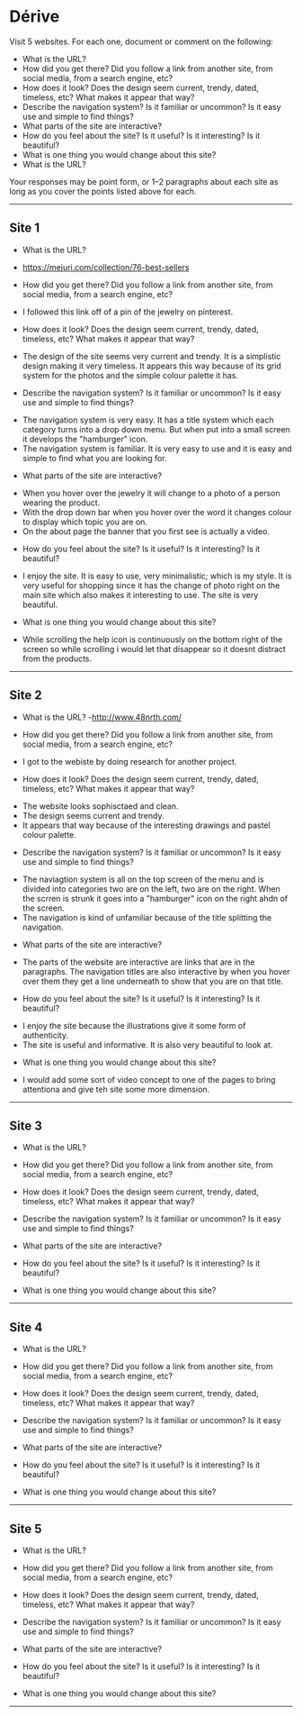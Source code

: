 # Dérive

Visit 5 websites. For each one, document or comment on the following:

* What is the URL?
* How did you get there? Did you follow a link from another site, from social media, from a search engine, etc?
* How does it look? Does the design seem current, trendy, dated, timeless, etc? What makes it appear that way?
* Describe the navigation system? Is it familiar or uncommon? Is it easy use and simple to find things?
* What parts of the site are interactive?
* How do you feel about the site? Is it useful? Is it interesting? Is it beautiful?
* What is one thing you would change about this site?
* What is the URL?

 Your responses may be point form, or 1–2 paragraphs about each site as long as you cover the points listed above for each.

---
## Site 1
* What is the URL?
 - https://mejuri.com/collection/76-best-sellers 

* How did you get there? Did you follow a link from another site, from social media, from a search engine, etc?
 - I followed this link off of a pin of the jewelry on pinterest.
 
* How does it look? Does the design seem current, trendy, dated, timeless, etc? What makes it appear that way?
- The design of the site seems very current and trendy. It is a simplistic design making it very timeless. It appears this way because of its grid system for the photos and the simple colour palette it has.

* Describe the navigation system? Is it familiar or uncommon? Is it easy use and simple to find things?
- The navigation system is very easy. It has a title system which each category turns into a drop down menu. But when put into a small screen it develops the "hamburger" icon.
- The navigation system is familiar. It is very easy to use and it is easy and simple to find what you are looking for.

* What parts of the site are interactive?
- When you hover over the jewelry it will change to a photo of a person wearing the product.
- With the drop down bar when you hover over the word it changes colour to display which topic you are on. 
- On the about page the banner that you first see is actually a video. 

* How do you feel about the site? Is it useful? Is it interesting? Is it beautiful?
- I enjoy the site. It is easy to use, very minimalistic; which is my style. It is very useful for shopping since it has the change of photo right on the main site which also makes it interesting to use. The site is very beautiful. 

* What is one thing you would change about this site?
- While scrolling the help icon is continuously on the bottom right of the screen so while scrolling i would let that disappear so it doesnt distract from the products.

---
## Site 2
* What is the URL?
-http://www.48nrth.com/

* How did you get there? Did you follow a link from another site, from social media, from a search engine, etc?
- I got to the webiste by doing research for another project.

* How does it look? Does the design seem current, trendy, dated, timeless, etc? What makes it appear that way?
- The website looks sophisctaed and clean. 
- The design seems current and trendy. 
- It appears that way because of the interesting drawings and pastel colour palette. 

* Describe the navigation system? Is it familiar or uncommon? Is it easy use and simple to find things?
- The naviagtion system is all on the top screen of the menu and is divided into categories two are on the left, two are on the right. When the scrren is strunk it goes into a "hamburger" icon on the right ahdn of the screen.
- The navigation is kind of unfamiliar because of the title splitting the navigation.

* What parts of the site are interactive?
- The parts of the website are interactive are links that are in the paragraphs. The navigation titles are also interactive by when you hover over them they get a line underneath to show that you are on that title. 

* How do you feel about the site? Is it useful? Is it interesting? Is it beautiful?
- I enjoy the site because the illustrations give it some form of authenticity. 
- The site is useful and informative. It is also very beautiful to look at. 

* What is one thing you would change about this site?
- I would add some sort of video concept to one of the pages to bring attentiona and give teh site some more dimension. 

---
## Site 3
* What is the URL?

* How did you get there? Did you follow a link from another site, from social media, from a search engine, etc?

* How does it look? Does the design seem current, trendy, dated, timeless, etc? What makes it appear that way?

* Describe the navigation system? Is it familiar or uncommon? Is it easy use and simple to find things?

* What parts of the site are interactive?

* How do you feel about the site? Is it useful? Is it interesting? Is it beautiful?

* What is one thing you would change about this site?

---
## Site 4
* What is the URL?

* How did you get there? Did you follow a link from another site, from social media, from a search engine, etc?

* How does it look? Does the design seem current, trendy, dated, timeless, etc? What makes it appear that way?

* Describe the navigation system? Is it familiar or uncommon? Is it easy use and simple to find things?

* What parts of the site are interactive?

* How do you feel about the site? Is it useful? Is it interesting? Is it beautiful?

* What is one thing you would change about this site?

---
## Site 5
* What is the URL?

* How did you get there? Did you follow a link from another site, from social media, from a search engine, etc?

* How does it look? Does the design seem current, trendy, dated, timeless, etc? What makes it appear that way?

* Describe the navigation system? Is it familiar or uncommon? Is it easy use and simple to find things?

* What parts of the site are interactive?

* How do you feel about the site? Is it useful? Is it interesting? Is it beautiful?

* What is one thing you would change about this site?

---
